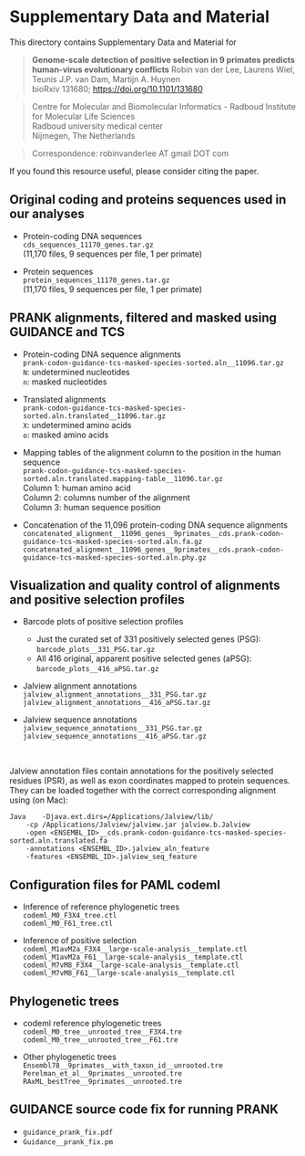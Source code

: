 # Supplementary Data and Material

This directory contains Supplementary Data and Material for

> **Genome-scale detection of positive selection in 9 primates predicts human-virus evolutionary conflicts**
> Robin van der Lee, Laurens Wiel, Teunis J.P. van Dam, Martijn A. Huynen  
> bioRxiv 131680; https://doi.org/10.1101/131680

> Centre for Molecular and Biomolecular Informatics - Radboud Institute for Molecular Life Sciences<br/>
> Radboud university medical center<br/>
> Nijmegen, The Netherlands

> Correspondence: robinvanderlee AT gmail DOT com

If you found this resource useful, please consider citing the paper.


## Original coding and proteins sequences used in our analyses
- Protein-coding DNA sequences<br/>
`cds_sequences_11170_genes.tar.gz`<br/>
(11,170 files, 9 sequences per file, 1 per primate)

- Protein sequences<br/>
`protein_sequences_11170_genes.tar.gz`<br/>
(11,170 files, 9 sequences per file, 1 per primate)


## PRANK alignments, filtered and masked using GUIDANCE and TCS
- Protein-coding DNA sequence alignments<br/>
`prank-codon-guidance-tcs-masked-species-sorted.aln__11096.tar.gz`<br/>
`N`: undetermined nucleotides<br/>
`n`: masked nucleotides

- Translated alignments<br/>
`prank-codon-guidance-tcs-masked-species-sorted.aln.translated__11096.tar.gz`<br/>
`X`: undetermined amino acids<br/>
`o`: masked amino acids

- Mapping tables of the alignment column to the position in the human sequence<br/>
`prank-codon-guidance-tcs-masked-species-sorted.aln.translated.mapping-table__11096.tar.gz`<br/>
Column 1: human amino acid<br/>
Column 2: columns number of the alignment<br/>
Column 3: human sequence position<br/>

- Concatenation of the 11,096 protein-coding DNA sequence alignments<br/>
`concatenated_alignment__11096_genes__9primates__cds.prank-codon-guidance-tcs-masked-species-sorted.aln.fa.gz`
`concatenated_alignment__11096_genes__9primates__cds.prank-codon-guidance-tcs-masked-species-sorted.aln.phy.gz`


## Visualization and quality control of alignments and positive selection profiles
- Barcode plots of positive selection profiles<br/>
  * Just the curated set of 331 positively selected genes (PSG): `barcode_plots__331_PSG.tar.gz`<br/>
  * All 416 original, apparent positive selected genes (aPSG): `barcode_plots__416_aPSG.tar.gz`<br/>

- Jalview alignment annotations<br/>
`jalview_alignment_annotations__331_PSG.tar.gz`<br/>
`jalview_alignment_annotations__416_aPSG.tar.gz`

- Jalview sequence annotations<br/>
`jalview_sequence_annotations__331_PSG.tar.gz`<br/>
`jalview_sequence_annotations__416_aPSG.tar.gz`<br/>

<br/>

Jalview annotation files contain annotations for the positively selected residues (PSR), as well as exon coordinates mapped to protein sequences. They can be loaded together with the correct corresponding alignment using (on Mac):
```
Java	-Djava.ext.dirs=/Applications/Jalview/lib/
	-cp /Applications/Jalview/jalview.jar jalview.b.Jalview
	-open <ENSEMBL_ID>__cds.prank-codon-guidance-tcs-masked-species-sorted.aln.translated.fa
	-annotations <ENSEMBL_ID>.jalview_aln_feature
	-features <ENSEMBL_ID>.jalview_seq_feature
```

## Configuration files for PAML codeml
- Inference of reference phylogenetic trees<br/>
`codeml_M0_F3X4_tree.ctl`<br/>
`codeml_M0_F61_tree.ctl`<br/>

- Inference of positive selection<br/>
`codeml_M1avM2a_F3X4__large-scale-analysis__template.ctl`<br/>
`codeml_M1avM2a_F61__large-scale-analysis__template.ctl`<br/>
`codeml_M7vM8_F3X4__large-scale-analysis__template.ctl`<br/>
`codeml_M7vM8_F61__large-scale-analysis__template.ctl`<br/>


## Phylogenetic trees
- codeml reference phylogenetic trees<br/>
`codeml_M0_tree__unrooted_tree__F3X4.tre`<br/>
`codeml_M0_tree__unrooted_tree__F61.tre`<br/>

- Other phylogenetic trees<br/>
`Ensembl78__9primates__with_taxon_id__unrooted.tre`<br/>
`Perelman_et_al__9primates__unrooted.tre`<br/>
`RAxML_bestTree__9primates__unrooted.tre`<br/>


## GUIDANCE source code fix for running PRANK
- `guidance_prank_fix.pdf`
- `Guidance__prank_fix.pm`
